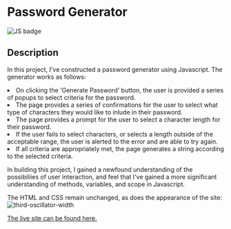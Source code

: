 # Password Generator
![JS badge](https://img.shields.io/badge/javascript-green?logo=javascript)

## Description

In this project, I've constructed a password generator using Javascript.
The generator works as follows:
<li>On clicking the 'Generate Password' button, the user is provided a series of popups to select criteria for the password.</li>
<li>The page provides a series of confirmations for the user to select what type of characters they would like to inlude in their password.</li>
<li>The page provides a prompt for the user to select a character length for their password.</li>
<li>If the user fails to select characters, or selects a length outside of the acceptable range, the user is alerted to the error and are able to try again.</li>
<li>If all criteria are appropriately met, the page generates a string according to the selected criteria.</li>

In building this project, I gained a newfound understanding of the possibiliies of user interaction, and feel that I've gained a more significant understanding of methods, variables, and scope in Javascript.

The HTML and CSS remain unchanged, as does the appearance of the site:
![third-oscillator-width](https://github.com/samelimill/third-oscillator-width/assets/139184509/9e251d1b-ecef-43da-96c9-f15719f7c5f5)

[The live site can be found here.](https://samelimill.github.io/third-oscillator-width/)
